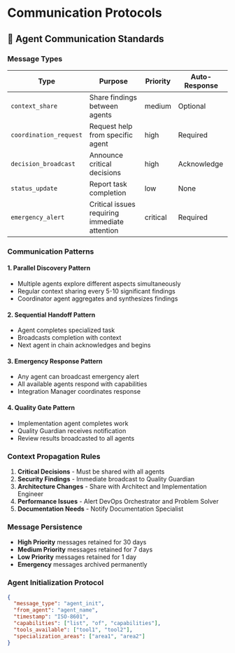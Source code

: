 # Communication Protocols

## 🔄 Agent Communication Standards

### Message Types

| Type | Purpose | Priority | Auto-Response |
|------|---------|----------|---------------|
| `context_share` | Share findings between agents | medium | Optional |
| `coordination_request` | Request help from specific agent | high | Required |
| `decision_broadcast` | Announce critical decisions | high | Acknowledge |
| `status_update` | Report task completion | low | None |
| `emergency_alert` | Critical issues requiring immediate attention | critical | Required |

### Communication Patterns

#### 1. Parallel Discovery Pattern
- Multiple agents explore different aspects simultaneously
- Regular context sharing every 5-10 significant findings
- Coordinator agent aggregates and synthesizes findings

#### 2. Sequential Handoff Pattern  
- Agent completes specialized task
- Broadcasts completion with context
- Next agent in chain acknowledges and begins

#### 3. Emergency Response Pattern
- Any agent can broadcast emergency alert
- All available agents respond with capabilities
- Integration Manager coordinates response

#### 4. Quality Gate Pattern
- Implementation agent completes work
- Quality Guardian receives notification
- Review results broadcasted to all agents

### Context Propagation Rules

1. **Critical Decisions** - Must be shared with all agents
2. **Security Findings** - Immediate broadcast to Quality Guardian
3. **Architecture Changes** - Share with Architect and Implementation Engineer
4. **Performance Issues** - Alert DevOps Orchestrator and Problem Solver
5. **Documentation Needs** - Notify Documentation Specialist

### Message Persistence

- **High Priority** messages retained for 30 days
- **Medium Priority** messages retained for 7 days  
- **Low Priority** messages retained for 1 day
- **Emergency** messages archived permanently

### Agent Initialization Protocol

```json
{
  "message_type": "agent_init",
  "from_agent": "agent_name",
  "timestamp": "ISO-8601",
  "capabilities": ["list", "of", "capabilities"],
  "tools_available": ["tool1", "tool2"],
  "specialization_areas": ["area1", "area2"]
}
```
